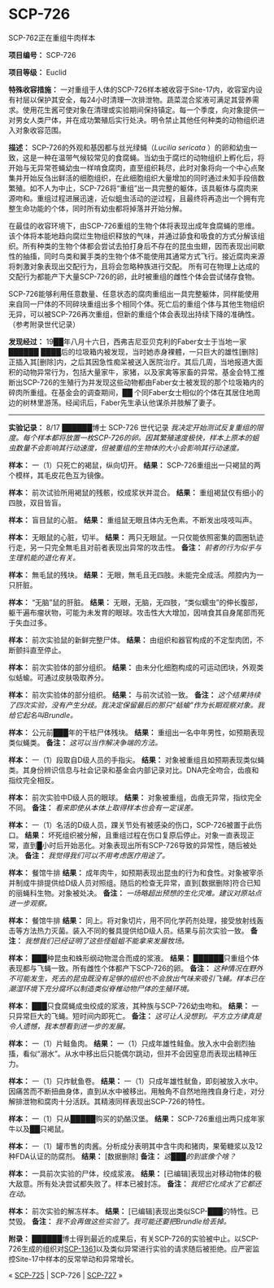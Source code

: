 # SCP-726
                        




SCP-762正在重组牛肉样本



**项目编号：** SCP-726

**项目等级：** Euclid

**特殊收容措施：** 一对重组于人体的SCP-726样本被收容于Site-17内，收容室内设有衬层以保护其安全，每24小时清理一次排泄物。蔬菜混合浆液可满足其营养需求。使用花生酱可使对象在清理或实验期间保持镇定。每一个季度，向对象提供一对男女人类尸体，并在成功繁殖后实行处决。明令禁止其他任何种类的动物组织进入对象收容范围。

**描述：** SCP-726的外观和基因都与丝光绿蝇（*Lucilia sericata* ）的卵和幼虫一致，这是一种在温带气候较常见的食腐蝇。当幼虫于腐烂的动物组织上孵化后，将开始与无异常苍蝇幼虫一样啃食腐肉，直至组织耗尽，此时对象将向一个中心点聚集并开始反刍出鲜活的细胞组织，在此细胞组织大量增加的同时通过未知手段倍数繁殖。如不人为中止，SCP-726将“重组”出一具完整的躯体，该具躯体与腐肉来源吻和。重组过程进展迅速，近似蛆虫活动的逆过程，且最终将再造出一个拥有完整生命功能的个体，同时所有幼虫都将掉落并开始分解。

在最佳的收容环境下，由SCP-726重组的生物个体将表现出成年食腐蝇的思维。该个体将本能地趋向腐烂生物组织释放的气味，并通过舔食和吸食的方式分解该组织。所有种类的生物个体都会尝试去拍打身后不存在的昆虫虫翅，因而表现出间歇性的抽搐，同时鸟类和翼手类的生物个体不能使用其通常方式飞行。接近腐肉来源将刺激对象表现出交配行为，且将会忽略种族进行交配。 所有可在物理上达成的交配行为都能产下大量SCP-726的卵，此时被重组的雌性个体会尝试储存食物。

SCP-726能够利用任意数量、任意状态的腐肉重组出一具完整躯体，同样能使用来自同一尸体的不同碎块重组出多个相同个体。死亡后的重组个体与其他生物组织无异，可以被SCP-726再次重组，但新的重组个体会表现出持续下降的准确性。（参考附录世代记录）

**发现经过：** 19██年八月十六日，西弗吉尼亚贝克利的Faber女士于当地一家██████ ████后的垃圾箱内被发现，当时她赤身裸體，一只巨大的雄性[删除]正插入其[删除]内，之后其因急性痴呆被送入医院治疗。其后几周，当地报道大面积的动物异常行为，包括大量家牛，家猪，以及家禽等家畜的异常。基金会特工推断出SCP-726的生殖行为并发现这些动物都由Faber女士被发现的那个垃圾箱内的碎肉所重组。在基金会的调查期间，██ 个同Faber女士相似的个体在其居住地周边的树林里游荡。经闻讯后，Faber先生承认他谋杀并肢解了妻子。


---

**实验记录：** 8/17 ██████博士 SCP-726 世代记录
*我决定开始测试反复重组的限度。每个样本都将放置一枚SCP-726的卵。因其繁殖速度极快，样本上原本的蛆虫数量不会影响其行动速度，但被重组的生物体的大小会影响其行动速度。* 

**样本：** 一（1）只死亡的褐鼠，纵向切开。
**结果：** SCP-726重组出一只褐鼠的两个模样，其毛皮花色互为镜像。

**样本：** 前次试验所用褐鼠的残骸，绞成浆状并混合。
**结果：** 重组褐鼠仅有细小的四肢，双目皆盲。

**样本：** 盲目鼠的心脏。
**结果：** 重组鼠无眼且体内无色素。不断发出吱吱叫声。

**样本：** 无眼鼠的心脏，切半。
**结果：** 两只无眼鼠。一只仅能依照密集的圆圈轨迹行走，另一只完全無毛且对前者表现出异常的攻击性。
**备注：** *前者的行为似乎与生理机能的退化有关。* 

**样本：** 無毛鼠的残块。
**结果：** 无眼，無毛且无四肢。未能完全成活。颅腔内为一只肝脏。

**样本：** “无脑”鼠的肝脏。
**结果：** 无眼，无脑，无四肢，“类似蠕虫”的伸长腹部，躯干遍布瘤状物，可能为未发育的眼球。攻击性大大增加，因啃食其自身尾部而死于失血过多。

**样本：** 前次实验鼠的新鲜完整尸体。
**结果：** 由组织和器官构成的不定型肉团，不断颤抖直至停止。

**样本：** 前次实验体的部分组织。
**结果：** 由未分化细胞构成的可运动团块，外观类似蛞蝓。可通过皮肤吸取养分。

**样本：** 前次实验体的部分组织。
**结果：** 与前次试验一致。
**备注：** *这个结果持续了四次实验，没有产生分歧。我决定保留最后的那只“蛞蝓”作为长期观察对象。我给它起名叫Brundle。* 

**样本：** 公元前███年的干枯尸体残块。
**结果：** 重组出一名中年男性，如预期表现类似蝇类。
**备注：** *这可以当作解决争端的方法。* 

**样本：** 一（1）段取自D级人员的手指尖。
**结果：** 对象被重组且如预期表现类似蝇类。其身份辨识信息与社会记录和基金会内部记录对比。DNA完全吻合，齿痕和指纹完全相反。

**样本：** 前次实验中D级人员的眼球。
**结果：** 对象被重组，齿痕无异常，指纹完全不同。
**备注：** *看来即使从本体上取得样本也会有一定误差。* 

**样本：** 一（1）名活的D级人员，踝关节处有被感染的伤口，SCP-726被置于此伤口。
**结果：** 坏死组织被分解，且重组过程在伤口复原后停止。对象一直表现正常，直到█小时后开始恶化。对象表现出所有SCP-726导致的异常性，随后被处决。
**备注：** *我觉得我们可以不用考虑医疗用途了。* 

**样本：** 餐馆牛排
**结果：** 成年肉牛，如预期表现出昆虫的行为和食性。对象被宰杀并制成牛排提供给D级人员对照组。随后的检查无异常，直到[数据删除]符合已知的丽蝇科生物。对象被处决。
**备注：** *一场略超出预想的生化灾难。建议对原站点进一步观察。* 

**样本：** 餐馆牛排
**结果：** 同上。将对象切片，用不同化学药剂处理，接受放射线轰击等方法热力灭菌。装入不同的餐具提供给D级人员。结果与前次实验一致。
**备注：** *我想我们已经证明了这些怪蛆蛆不能拿来发展牧场。* 

**样本：** ███种昆虫和蛛形纲动物混合而成的浆液。
**结果：** ██████只重组个体表现都与飞蝇一致。所有雌性个体都产下SCP-726的卵。
**备注：** *这种情况在野外不可能发生，死去的昆虫既没有足够的组织也不会放出气味来吸引飞蝇。样本已在潮湿环境下充分腐坏以制造类似脊椎动物尸体的生殖环境。* 

**样本：** ███只食腐蝇成虫绞成的浆液，其种族与SCP-726幼虫吻和。
**结果：** 一只异常巨大的飞蝇。短时间内即死亡。
**备注：** *这可让人没想到。平方立方律真是令人遗憾，我本想看到进一步的发展。* 

**样本：** 一（1）片鲑鱼肉。
**结果：** 一（1）只成年雄性鲑鱼。放入水中会剧烈抽搐，看似“溺水”。从水中移出后只能偶尔跳动，但并不会因窒息而表现出精神压力。

**样本：** 一（1）只炸鱿鱼卷。
**结果：** 一（1）只成年雄性鱿鱼，即刻被放入水中。因痛苦而不断扭曲身体，直到从水中被移出。用触角不自然地拖拽自身行走，对分解排泄物和腐肉十分活跃。其精液同样表现出SCP-726的特性。

**样本：** 一（1）只从█████购买的奶酪汉堡。
**结果：** SCP-726重组出两只成年家牛以及██只褐鼠。

**样本：** 一（1）罐市售的肉酱。分析成分表明其中含牛肉和猪肉，果葡糖浆以及12种FDA认证的防腐剂。
**结果：** [数据删除]
**备注：** *这███的到底像个啥？* 

**样本：** 一具前次实验的尸体，绞成浆液。
**结果：** [已编辑]表现出对移动物体的极大敌意。所有处决尝试都失败了。样本已被封冻。
**备注：** *我把它化成水了它都还在动。* 

**样本：** 前次实验的解冻样本。
**结果：** [已编辑]表现出类似SCP-███的特性。已焚毁。
**备注：** *我不会再做这些实验了。我可能还要把Brundle给丢掉。* 

**附录：** ██████博士得到最近的成果后，有关SCP-726的实验被中止。以SCP-726生成的组织对[SCP-1361](/scp-1361)以及类似异常进行实验的请求随后被拒绝。应严密监控Site-17中样本的反常举动和异常增长。



« [SCP-725](/scp-725) | SCP-726 | [SCP-727](/scp-727) »





                    